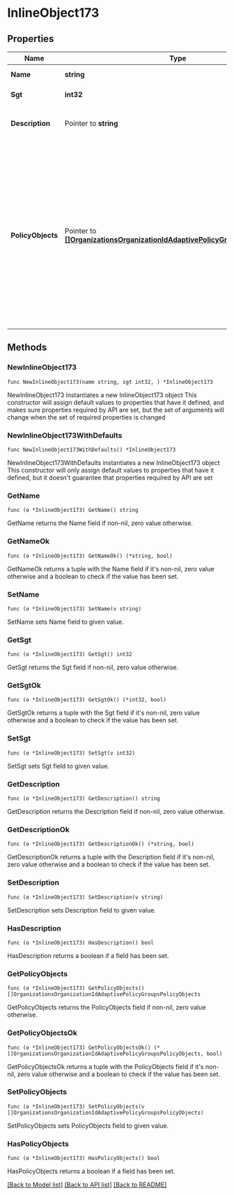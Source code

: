 # InlineObject173

## Properties

Name | Type | Description | Notes
------------ | ------------- | ------------- | -------------
**Name** | **string** | Name of the group | 
**Sgt** | **int32** | SGT value of the group | 
**Description** | Pointer to **string** | Description of the group (default: \&quot;\&quot;) | [optional] 
**PolicyObjects** | Pointer to [**[]OrganizationsOrganizationIdAdaptivePolicyGroupsPolicyObjects**](OrganizationsOrganizationIdAdaptivePolicyGroupsPolicyObjects.md) | The policy objects that belong to this group; traffic from addresses specified by these policy objects will be tagged with this group&#39;s SGT value if no other tagging scheme is being used (each requires one unique attribute) (default: []) | [optional] 

## Methods

### NewInlineObject173

`func NewInlineObject173(name string, sgt int32, ) *InlineObject173`

NewInlineObject173 instantiates a new InlineObject173 object
This constructor will assign default values to properties that have it defined,
and makes sure properties required by API are set, but the set of arguments
will change when the set of required properties is changed

### NewInlineObject173WithDefaults

`func NewInlineObject173WithDefaults() *InlineObject173`

NewInlineObject173WithDefaults instantiates a new InlineObject173 object
This constructor will only assign default values to properties that have it defined,
but it doesn't guarantee that properties required by API are set

### GetName

`func (o *InlineObject173) GetName() string`

GetName returns the Name field if non-nil, zero value otherwise.

### GetNameOk

`func (o *InlineObject173) GetNameOk() (*string, bool)`

GetNameOk returns a tuple with the Name field if it's non-nil, zero value otherwise
and a boolean to check if the value has been set.

### SetName

`func (o *InlineObject173) SetName(v string)`

SetName sets Name field to given value.


### GetSgt

`func (o *InlineObject173) GetSgt() int32`

GetSgt returns the Sgt field if non-nil, zero value otherwise.

### GetSgtOk

`func (o *InlineObject173) GetSgtOk() (*int32, bool)`

GetSgtOk returns a tuple with the Sgt field if it's non-nil, zero value otherwise
and a boolean to check if the value has been set.

### SetSgt

`func (o *InlineObject173) SetSgt(v int32)`

SetSgt sets Sgt field to given value.


### GetDescription

`func (o *InlineObject173) GetDescription() string`

GetDescription returns the Description field if non-nil, zero value otherwise.

### GetDescriptionOk

`func (o *InlineObject173) GetDescriptionOk() (*string, bool)`

GetDescriptionOk returns a tuple with the Description field if it's non-nil, zero value otherwise
and a boolean to check if the value has been set.

### SetDescription

`func (o *InlineObject173) SetDescription(v string)`

SetDescription sets Description field to given value.

### HasDescription

`func (o *InlineObject173) HasDescription() bool`

HasDescription returns a boolean if a field has been set.

### GetPolicyObjects

`func (o *InlineObject173) GetPolicyObjects() []OrganizationsOrganizationIdAdaptivePolicyGroupsPolicyObjects`

GetPolicyObjects returns the PolicyObjects field if non-nil, zero value otherwise.

### GetPolicyObjectsOk

`func (o *InlineObject173) GetPolicyObjectsOk() (*[]OrganizationsOrganizationIdAdaptivePolicyGroupsPolicyObjects, bool)`

GetPolicyObjectsOk returns a tuple with the PolicyObjects field if it's non-nil, zero value otherwise
and a boolean to check if the value has been set.

### SetPolicyObjects

`func (o *InlineObject173) SetPolicyObjects(v []OrganizationsOrganizationIdAdaptivePolicyGroupsPolicyObjects)`

SetPolicyObjects sets PolicyObjects field to given value.

### HasPolicyObjects

`func (o *InlineObject173) HasPolicyObjects() bool`

HasPolicyObjects returns a boolean if a field has been set.


[[Back to Model list]](../README.md#documentation-for-models) [[Back to API list]](../README.md#documentation-for-api-endpoints) [[Back to README]](../README.md)


